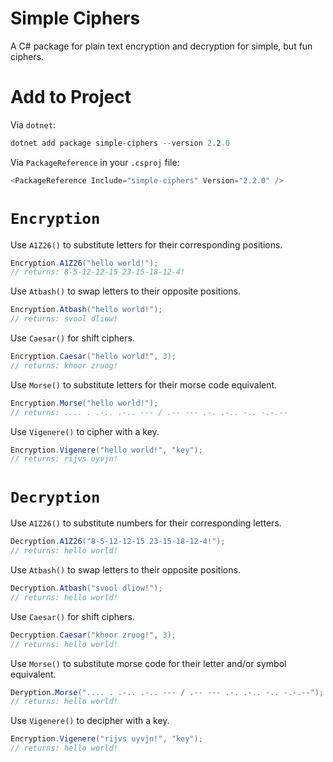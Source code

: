 # Simple Ciphers
A C# package for plain text encryption and decryption for simple, but fun ciphers.
# Add to Project
Via `dotnet`:
```cs
dotnet add package simple-ciphers --version 2.2.0
```
Via `PackageReference` in your `.csproj` file:
```cs
<PackageReference Include="simple-ciphers" Version="2.2.0" />
```
# `Encryption`
Use `A1Z26()` to substitute letters for their corresponding positions.
```cs
Encryption.A1Z26("hello world!");
// returns: 8-5-12-12-15 23-15-18-12-4!
```
Use `Atbash()` to swap letters to their opposite positions.
```cs
Encryption.Atbash("hello world!");
// returns: svool dliow!
```
Use `Caesar()` for shift ciphers.
```cs
Encryption.Caesar("hello world!", 3);
// returns: khoor zruog!
```
Use `Morse()` to substitute letters for their morse code equivalent.
```cs
Encryption.Morse("hello world!");
// returns: .... . .-.. .-.. --- / .-- --- .-. .-.. -.. -.-.--
```
Use `Vigenere()` to cipher with a key.
```cs
Encryption.Vigenere("hello world!", "key");
// returns: rijvs uyvjn!
```
# `Decryption`
Use `A1Z26()` to substitute numbers for their corresponding letters.
```cs
Decryption.A1Z26("8-5-12-12-15 23-15-18-12-4!");
// returns: hello world!
```
Use `Atbash()` to swap letters to their opposite positions.
```cs
Decryption.Atbash("svool dliow!");
// returns: hello world!
```
Use `Caesar()` for shift ciphers.
```cs
Decryption.Caesar("khoor zruog!", 3);
// returns: hello world!
```
Use `Morse()` to substitute morse code for their letter and/or symbol equivalent.
```cs
Deryption.Morse(".... . .-.. .-.. --- / .-- --- .-. .-.. -.. -.-.--");
// returns: hello world!
```
Use `Vigenere()` to decipher with a key.
```cs
Encryption.Vigenere("rijvs uyvjn!", "key");
// returns: hello world!
```

